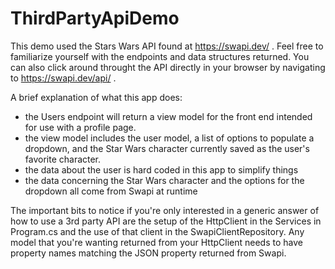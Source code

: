 # ThirdPartyApiDemo

This demo used the Stars Wars API found at https://swapi.dev/ .  Feel free to familiarize yourself with the endpoints and data structures returned.  You can also click around throught the API directly in your browser by navigating to https://swapi.dev/api/ . 

A brief explanation of what this app does:
- the Users endpoint will return a view model for the front end intended for use with a profile page.
- the view model includes the user model, a list of options to populate a dropdown, and the Star Wars character currently saved as the user's favorite character.
- the data about the user is hard coded in this app to simplify things
- the data concerning the Star Wars character and the options for the dropdown all come from Swapi at runtime

The important bits to notice if you're only interested in a generic answer of how to use a 3rd party API are the setup of the HttpClient in the Services in Program.cs and the use of that client in the SwapiClientRepository.  Any model that you're wanting returned from your HttpClient needs to have property names matching the JSON property returned from Swapi.
